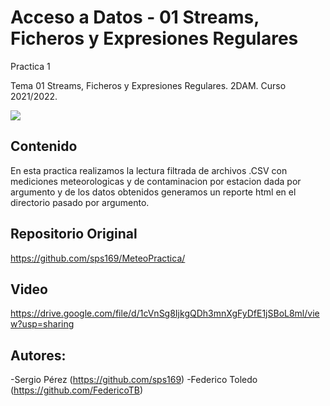 # Acceso a Datos - 01 Streams, Ficheros y Expresiones Regulares

Practica 1

Tema 01 Streams, Ficheros y Expresiones Regulares. 2DAM. Curso 2021/2022.

![](https://ecdn.teacherspayteachers.com/thumbitem/Bring-Your-Own-Device-Parent-Letter-1416476684/original-348216-1.jpg)

## Contenido

En esta practica realizamos la lectura filtrada de archivos .CSV con mediciones meteorologicas
y de contaminacion por estacion dada por argumento y de los datos obtenidos generamos un reporte html
en el directorio pasado por argumento.

## Repositorio Original
https://github.com/sps169/MeteoPractica/

## Video
https://drive.google.com/file/d/1cVnSg8IjkgQDh3mnXgFyDfE1jSBoL8ml/view?usp=sharing

## Autores:
-Sergio Pérez (https://github.com/sps169)
-Federico Toledo (https://github.com/FedericoTB)
